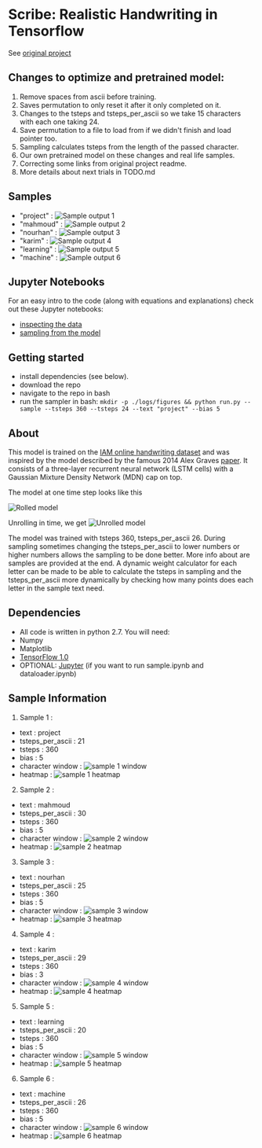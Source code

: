 Scribe: Realistic Handwriting in Tensorflow
=======
See [original project](https://github.com/greydanus/scribe)

Changes to optimize and pretrained model:
-----------------------------------------
1. Remove spaces from ascii before training.
2. Saves permutation to only reset it after it only completed on it.
3. Changes to the tsteps and tsteps_per_ascii so we take 15 characters with each one taking 24.
4. Save permutation to a file to load from if we didn't finish and load pointer too.
5. Sampling calculates tsteps from the length of the passed character.
6. Our own pretrained model on these changes and real life samples.
7. Correcting some links from original project readme.
8. More details about next trials in TODO.md

Samples
--------
* "project" : ![Sample output 1](static/iter-125000-l-project.png?raw=true)
* "mahmoud" : ![Sample output 2](static/iter-125000-l-mahmoud.png?raw=true)
* "nourhan" : ![Sample output 3](static/iter-125000-l-nourhan.png?raw=true)
* "karim" : ![Sample output 4](static/iter-125000-l-karim.png?raw=true)
* "learning" : ![Sample output 5](static/iter-125000-l-learning.png?raw=true)
* "machine" : ![Sample output 6](static/iter-125000-l-machine.png?raw=true)

Jupyter Notebooks
--------
For an easy intro to the code (along with equations and explanations) check out these Jupyter notebooks:
* [inspecting the data](https://nbviewer.jupyter.org/github/greydanus/scribe/blob/master/dataloader.ipynb)
* [sampling from the model](https://nbviewer.jupyter.org/github/greydanus/scribe/blob/master/sample.ipynb)

Getting started
--------
* install dependencies (see below).
* download the repo
* navigate to the repo in bash
* run the sampler in bash: `mkdir -p ./logs/figures && python run.py --sample --tsteps 360 --tsteps 24 --text "project" --bias 5`


About
--------
This model is trained on the [IAM online handwriting dataset](http://www.fki.inf.unibe.ch/databases/iam-on-line-handwriting-database) and was inspired by the model described by the famous 2014 Alex Graves [paper](https://arxiv.org/abs/1308.0850). It consists of a three-layer recurrent neural network (LSTM cells) with a Gaussian Mixture Density Network (MDN) cap on top.

The model at one time step looks like this

![Rolled model](static/model_rolled.png?raw=true)

Unrolling in time, we get
![Unrolled model](static/model_unrolled.png?raw=true)

The model was trained with tsteps 360, tsteps_per_ascii 26. During sampling sometimes changing the tsteps_per_ascii to lower numbers or higher numbers allows the sampling to be done better. More info about are samples are provided at the end. A dynamic weight calculator for each letter can be made to be able to calculate the tsteps in sampling and the tsteps_per_ascii more dynamically by checking how many points does each letter in the sample text need.


Dependencies
--------
* All code is written in python 2.7. You will need:
 * Numpy
 * Matplotlib
 * [TensorFlow 1.0](https://www.tensorflow.org/install/)
 * OPTIONAL: [Jupyter](https://jupyter.org/) (if you want to run sample.ipynb and dataloader.ipynb)

Sample Information
------------------
1. Sample 1 :
 * text : project
 * tsteps_per_ascii : 21
 * tsteps : 360
 * bias : 5
 * character window : ![sample 1 window](static/iter-125000-w-project.png?raw=true)
 * heatmap : ![sample 1 heatmap](static/iter-125000-g-project.png?raw=true)
2. Sample 2 :
 * text : mahmoud
 * tsteps_per_ascii : 30
 * tsteps : 360
 * bias : 5
 * character window : ![sample 2 window](static/iter-125000-w-mahmoud.png?raw=true)
 * heatmap : ![sample 2 heatmap](static/iter-125000-g-mahmoud.png?raw=true)
3. Sample 3 :
 * text : nourhan
 * tsteps_per_ascii : 25
 * tsteps : 360
 * bias : 5
 * character window : ![sample 3 window](static/iter-125000-w-nourhan.png?raw=true)
 * heatmap : ![sample 3 heatmap](static/iter-125000-g-nourhan.png?raw=true)
4. Sample 4 :
 * text : karim
 * tsteps_per_ascii : 29
 * tsteps : 360
 * bias : 3
 * character window : ![sample 4 window](static/iter-125000-w-karim.png?raw=true)
 * heatmap : ![sample 4 heatmap](static/iter-125000-g-karim.png?raw=true)
5. Sample 5 :
 * text : learning
 * tsteps_per_ascii : 20
 * tsteps : 360
 * bias : 5
 * character window : ![sample 5 window](static/iter-125000-w-learning.png?raw=true)
 * heatmap : ![sample 5 heatmap](static/iter-125000-g-learning.png?raw=true)
6. Sample 6 :
 * text : machine
 * tsteps_per_ascii : 26
 * tsteps : 360
 * bias : 5
 * character window : ![sample 6 window](static/iter-125000-w-machine.png?raw=true)
 * heatmap : ![sample 6 heatmap](static/iter-125000-g-machine.png?raw=true)

